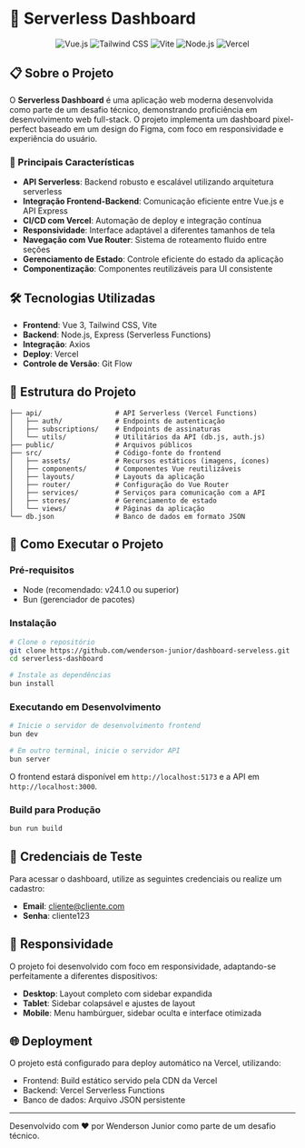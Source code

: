 # 🚀 Serverless Dashboard

<div align="center">

![Vue.js](https://img.shields.io/badge/Vue.js-3.x-4FC08D?style=for-the-badge&logo=vue.js&logoColor=white)
![Tailwind CSS](https://img.shields.io/badge/Tailwind_CSS-38B2AC?style=for-the-badge&logo=tailwind-css&logoColor=white)
![Vite](https://img.shields.io/badge/Vite-646CFF?style=for-the-badge&logo=vite&logoColor=white)
![Node.js](https://img.shields.io/badge/Node.js-339933?style=for-the-badge&logo=nodedotjs&logoColor=white)
![Vercel](https://img.shields.io/badge/Vercel-000000?style=for-the-badge&logo=vercel&logoColor=white)

</div>

## 📋 Sobre o Projeto

O **Serverless Dashboard** é uma aplicação web moderna desenvolvida como parte de um desafio técnico, demonstrando proficiência em desenvolvimento web full-stack. O projeto implementa um dashboard pixel-perfect baseado em um design do Figma, com foco em responsividade e experiência do usuário.

### 🌟 Principais Características

- **API Serverless**: Backend robusto e escalável utilizando arquitetura serverless
- **Integração Frontend-Backend**: Comunicação eficiente entre Vue.js e API Express
- **CI/CD com Vercel**: Automação de deploy e integração contínua
- **Responsividade**: Interface adaptável a diferentes tamanhos de tela
- **Navegação com Vue Router**: Sistema de roteamento fluido entre seções
- **Gerenciamento de Estado**: Controle eficiente do estado da aplicação
- **Componentização**: Componentes reutilizáveis para UI consistente

## 🛠️ Tecnologias Utilizadas

- **Frontend**: Vue 3, Tailwind CSS, Vite
- **Backend**: Node.js, Express (Serverless Functions)
- **Integração**: Axios
- **Deploy**: Vercel
- **Controle de Versão**: Git Flow

## 📁 Estrutura do Projeto

```
├── api/                  # API Serverless (Vercel Functions)
│   ├── auth/             # Endpoints de autenticação
│   ├── subscriptions/    # Endpoints de assinaturas
│   └── utils/            # Utilitários da API (db.js, auth.js)
├── public/               # Arquivos públicos
├── src/                  # Código-fonte do frontend
│   ├── assets/           # Recursos estáticos (imagens, ícones)
│   ├── components/       # Componentes Vue reutilizáveis
│   ├── layouts/          # Layouts da aplicação
│   ├── router/           # Configuração do Vue Router
│   ├── services/         # Serviços para comunicação com a API
│   ├── stores/           # Gerenciamento de estado
│   └── views/            # Páginas da aplicação
└── db.json               # Banco de dados em formato JSON
```

## 🚀 Como Executar o Projeto

### Pré-requisitos

- Node (recomendado: v24.1.0 ou superior)
- Bun (gerenciador de pacotes)

### Instalação

```bash
# Clone o repositório
git clone https://github.com/wenderson-junior/dashboard-serveless.git
cd serverless-dashboard

# Instale as dependências
bun install
```

### Executando em Desenvolvimento

```bash
# Inicie o servidor de desenvolvimento frontend
bun dev

# Em outro terminal, inicie o servidor API
bun server
```

O frontend estará disponível em `http://localhost:5173` e a API em `http://localhost:3000`.

### Build para Produção

```bash
bun run build
```

## 🔐 Credenciais de Teste

Para acessar o dashboard, utilize as seguintes credenciais ou realize um cadastro:

- **Email**: cliente@cliente.com
- **Senha**: cliente123

## 📱 Responsividade

O projeto foi desenvolvido com foco em responsividade, adaptando-se perfeitamente a diferentes dispositivos:

- **Desktop**: Layout completo com sidebar expandida
- **Tablet**: Sidebar colapsável e ajustes de layout
- **Mobile**: Menu hambúrguer, sidebar oculta e interface otimizada

## 🌐 Deployment

O projeto está configurado para deploy automático na Vercel, utilizando:

- Frontend: Build estático servido pela CDN da Vercel
- Backend: Vercel Serverless Functions
- Banco de dados: Arquivo JSON persistente

---

Desenvolvido com ❤️ por Wenderson Junior como parte de um desafio técnico.
